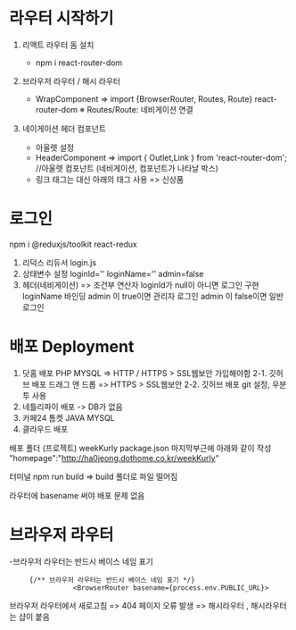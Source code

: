 # 라우터 시작하기
1. 리액트 라우터 돔 설치
    - npm i react-router-dom

2. 브라우저 라우터 / 해시 라우터 
    - WrapComponent => import {BrowserRouter, Routes, Route} react-router-dom 
    ※ Routes/Route: 네비게이션 연결

3. 네이게이션 헤더 컴포넌트
    - 아울렛 설정
    - HeaderComponent  => import { Outlet,Link } from 'react-router-dom'; //아울렛 컴포넌트 (네비게이션, 컴포넌트가 나타날 박스)
    - 링크 태그는 <a href></a> 대신 아래의 태그 사용
        => <Link to='/sub1' className='main-btn'>신상품</Link>


# 로그인
npm i @reduxjs/toolkit react-redux

1. 리덕스 리듀서 login.js
2. 상태변수 설정
    loginId=''
    loginName=''
    admin=false
3. 헤더(네비게이션) => 조건부 연산자
    loginId가 null이 아니면 로그인 구현
    loginName 바인딩
    admin 이 true이면 관리자 로그인 
    admin 이 false이면 일반 로그인

# 배포 Deployment
1. 닷홈 배포 PHP MYSQL => HTTP / HTTPS > SSL웹보안 가입해야함
2-1. 깃허브 배포 드래그 앤 드롭 => HTTPS > SSL웹보안
2-2. 깃허브 배포 git 설정, 우분투 사용
3. 네틀리파이 배포 -> DB가 없음
4. 카페24 톰켓 JAVA MYSQL
5. 클라우드 배포

배포 폴더 (프로젝트) 
weekKurly
package.json 마지막부근에 아래와 같이 작성
"homepage":"http://ha0jeong.dothome.co.kr/weekKurly"

터미널
npm run build => build 폴더로 파일 떨어짐

라우터에 basename 써야 배포 문제 없음

# 브라우저 라우터
-브라우저 라우터는 반드시 베이스 네임 표기
```JSX
     {/** 브라우저 라우터는 반드시 베이스 네임 표기 */}
                <BrowserRouter basename={process.env.PUBLIC_URL}>
````

브라우저 라우터에서 새로고침 => 404 페이지 오류 발생
=> 해시라우터 , 해시라우터는 샵이 붙음
                <HashRouter >